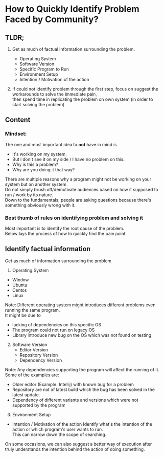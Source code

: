 # How to Quickly Identify Problem Faced by Community? 

## TLDR;
1. Get as much of factual information surrounding the problem. 
    - Operating System
    - Software Version
    - Specific Program to Run
    - Environment Setup
    - Intention / Motivation of the action
    
2. If could not identify problem through the first step, focus on suggest the workarounds to solve the immediate pain,  
   then spend time in replicating the problem on own system (in order to start solving the problem).


## Content

### Mindset:

The one and most important idea to **not** have in mind is  
- It's working on my system.
- But I don't see it on my side / I have no problem on this. 
- Why is this a problem? 
- Why are you doing it that way? 

There are multiple reasons why a program might not be working on your system but on another system.  
Do not simply brush off/demotivate audiences based on how it supposed to run / work by its nature.  
Down to the fundamentals, people are asking questions because there's something obviously wrong with it. 

### Best thumb of rules on identifying problem and solving it

Most important is to identify the root cause of the problem.  
Below lays the process of how to quickly find the pain point


## Identify factual information

Get as much of information surrounding the problem.
1. Operating System  
  - Window
  - Ubuntu
  - Centos
  - Linux
   
Note: Different operating system might introduces different problems even running the same program.  
It might be due to
- lacking of dependencies on this specific OS 
- The program could not run on legacy OS
- Library introduce new bug on the OS which was not found on testing

2. Software Version
   - Editor Version
   - Repository Version
   - Dependency Version 
   
Note: Any dependencies supporting the program will affect the running of it. 
Some of the examples are:
- Older editor (Example: Intellij) with known bug for a problem
- Repository are not of latest build which the bug has been solved in the latest update.
- Dependency of different variants and versions which were not supported by the program 

3. Environment Setup
- Intention / Motivation of the action
Identify what's the intention of the action or which program's user wants to run.  
This can narrow down the scope of searching.  
  
On some occasions, we can also suggest a better way of execution after truly understands the intention behind the action of doing something.

